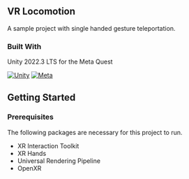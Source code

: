 
<!-- ABOUT THE PROJECT -->
## VR Locomotion

A sample project with single handed gesture teleportation.

### Built With

Unity 2022.3 LTS for the Meta Quest 

[![Unity][Unity.img]][Unity-url] [![Meta][Meta.img]][Meta-url]

<!-- GETTING STARTED -->
## Getting Started

### Prerequisites

The following packages are necessary for this project to run.

- XR Interaction Toolkit 
- XR Hands
- Universal Rendering Pipeline
- OpenXR


<!-- USAGE EXAMPLES 
## Usage -->


<!-- ROADMAP 
## Roadmap -->


<!-- CONTRIBUTING 
## Contributing -->


<!-- LICENSE 
## License-->


<!-- CONTACT 
## Contact -->



<!-- ACKNOWLEDGMENTS
## Acknowledgments -->


<!-- MARKDOWN LINKS & IMAGES -->
<!-- https://www.markdownguide.org/basic-syntax/#reference-style-links -->
[Unity.img]: https://img.shields.io/badge/unity-000000?style=for-the-badge&logo=unity&logoColor=white
[Unity-url]: https://unity.com/
[Meta.img]: https://img.shields.io/badge/Meta-%230467DF.svg?style=for-the-badge&logo=Meta&logoColor=white
[Meta-url]: https://www.meta.com/au/
